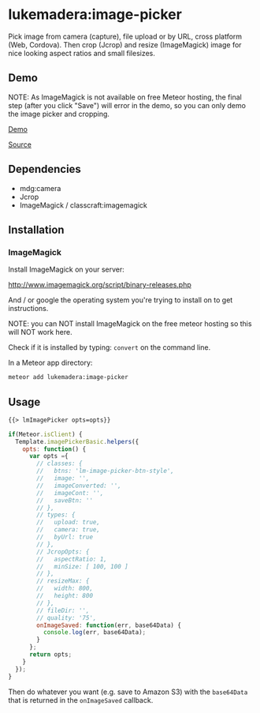 # lukemadera:image-picker

Pick image from camera (capture), file upload or by URL, cross platform (Web, Cordova). Then crop (Jcrop) and resize (ImageMagick) image for nice looking aspect ratios and small filesizes.


## Demo

NOTE: As ImageMagick is not available on free Meteor hosting, the final step
 (after you click "Save") will error in the demo, so you can only demo the
 image picker and cropping.

[Demo](http://lukemadera-packages.meteor.com/image-picker-basic)

[Source](https://github.com/lukemadera/meteor-packages/tree/master/image-picker/basic)


## Dependencies

- mdg:camera
- Jcrop
- ImageMagick / classcraft:imagemagick


## Installation

### ImageMagick

Install ImageMagick on your server:

http://www.imagemagick.org/script/binary-releases.php

And / or google the operating system you're trying to install on to get
 instructions.

NOTE: you can NOT install ImageMagick on the free meteor hosting so this will
 NOT work here.

Check if it is installed by typing: `convert` on the command line.


In a Meteor app directory:
```bash
meteor add lukemadera:image-picker
```


## Usage

```html
{{> lmImagePicker opts=opts}}
```

```js
if(Meteor.isClient) {
  Template.imagePickerBasic.helpers({
    opts: function() {
      var opts ={
        // classes: {
        //   btns: 'lm-image-picker-btn-style',
        //   image: '',
        //   imageConverted: '',
        //   imageCont: '',
        //   saveBtn: ''
        // },
        // types: {
        //   upload: true,
        //   camera: true,
        //   byUrl: true
        // },
        // JcropOpts: {
        //   aspectRatio: 1,
        //   minSize: [ 100, 100 ]
        // },
        // resizeMax: {
        //   width: 800,
        //   height: 800
        // },
        // fileDir: '',
        // quality: '75',
        onImageSaved: function(err, base64Data) {
          console.log(err, base64Data);
        }
      };
      return opts;
    }
  });
}
```

Then do whatever you want (e.g. save to Amazon S3) with the `base64Data` that is returned in the `onImageSaved` callback.
